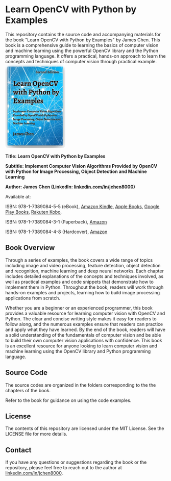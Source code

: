 # Learn OpenCV with Python by Examples

This repository contains the source code and accompanying materials for the book "Learn OpenCV with Python by Examples" by James Chen. This book is a comprehensive guide to learning the basics of computer vision and machine learning using the powerful OpenCV library and the Python programming language. It offers a practical, hands-on approach to learn the concepts and techniques of computer vision through practical example.
<picture>
  <img alt="Learn OpenCV with Python by Examples" src="https://github.com/jchen8000/OpenCV/blob/master/images/OpenCV_Python.png" width="188" height="263">
</picture>

**Title: Learn OpenCV with Python by Examples**

**Subtitle: Implement Computer Vision Algorithms Provided by OpenCV with Python for Image Processing, Object Detection and Machine Learning**

**Author: James Chen (LinkedIn: [linkedin.com/in/jchen8000](https://www.linkedin.com/in/jchen8000/))**

Available at:

ISBN: 978-1-7389084-5-5 (eBook), [Amazon Kindle](https://www.amazon.com/dp/B0BZQGMTYW), [Apple Books](http://books.apple.com/us/book/id6450611152), 
[Google Play Books](https://play.google.com/store/books/details?id=qzDCEAAAQBAJ), [Rakuten Kobo](https://www.kobo.com/ca/en/search?q=9781738908455), 

ISBN: 978-1-7389084-3-1 (Paperback), [Amazon](https://www.amazon.com/dp/1738908437)

ISBN: 978-1-7389084-4-8 (Hardcover), [Amazon](https://www.amazon.com/Learn-OpenCV-Python-Examples-Algorithms/dp/1738908445)

## Book Overview

Through a series of examples, the book covers a wide range of topics including image and video processing, feature detection, object detection and recognition, machine learning and deep neural networks. Each chapter includes detailed explanations of the concepts and techniques involved, as well as practical examples and code snippets that demonstrate how to implement them in Python. Throughout the book, readers will work through hands-on examples and projects, learning how to build image processing applications from scratch.

Whether you are a beginner or an experienced programmer, this book provides a valuable resource for learning computer vision with OpenCV and Python. The clear and concise writing style makes it easy for readers to follow along, and the numerous examples ensure that readers can practice and apply what they have learned. By the end of the book, readers will have a solid understanding of the fundamentals of computer vision and be able to build their own computer vision applications with confidence. This book is an excellent resource for anyone looking to learn computer vision and machine learning using the OpenCV library and Python programming language.

## Source Code

The source codes are organized in the folders corresponding to the the chapters of the book.

Refer to the book for guidance on using the code examples.

## License

The contents of this repository are licensed under the MIT License. See the LICENSE file for more details.

## Contact

If you have any questions or suggestions regarding the book or the repository, please feel free to reach out to the author at [linkedin.com/in/jchen8000](https://www.linkedin.com/in/jchen8000/).


